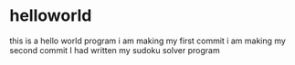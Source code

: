 # helloworld
this is a hello world program
i am making my first commit
i am making my second commit
I had written my sudoku solver program
